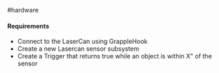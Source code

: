 #hardware
#### Requirements
- Connect to the LaserCan using GrappleHook
- Create a new Lasercan sensor subsystem
- Create a Trigger that returns true while an object is within X" of the sensor

